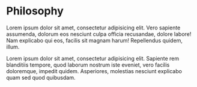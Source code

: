 # Philosophy

Lorem ipsum dolor sit amet, consectetur adipisicing elit. Vero sapiente assumenda, dolorum eos nesciunt culpa officia recusandae, dolore labore! Nam explicabo qui eos, facilis sit magnam harum! Repellendus quidem, illum.

Lorem ipsum dolor sit amet, consectetur adipisicing elit. Sapiente rem blanditiis tempore, quod laborum nostrum iste eveniet, vero facilis doloremque, impedit quidem. Asperiores, molestias nesciunt explicabo quam sed quod quibusdam.